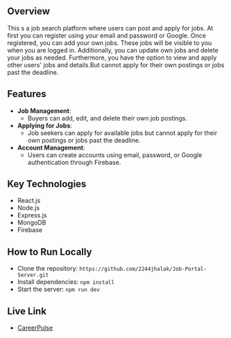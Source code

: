 ## Overview
This s a job search platform where users can post and apply for jobs. At first you can register using your email and password or Google. Once registered, you can add your own jobs. These jobs will be visible to you when you are logged in. Additionally, you can update own jobs and delete your jobs as needed. Furthermore, you have the option to view and apply other users' jobs and details.But cannot apply for their own postings or jobs past the deadline.
## Features
- **Job Management**:
  - Buyers can add, edit, and delete their own job postings.
- **Applying for Jobs**:
  - Job seekers can apply for available jobs but cannot apply for their own postings or jobs past the deadline.
- **Account Management**:
  - Users can create accounts using email, password, or Google authentication through Firebase.


## Key Technologies
- React.js
- Node.js
- Express.js
- MongoDB
- Firebase

## How to Run Locally
- Clone the repository: `https://github.com/2244jhalak/Job-Portal-Server.git`
- Install dependencies: `npm install`
- Start the server: `npm run dev`

## Live Link
- [CareerPulse](https://b9a11-client-side-2244jhalak.web.app/)
